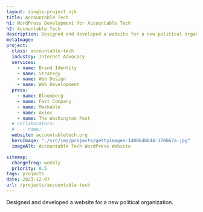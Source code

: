```yaml
---
layout: single-project.njk
title: Accountable Tech
h1: WordPress Development for Accountable Tech
h2: Accountable Tech
description: Designed and developed a website for a new political organization.
metaImage: 
project:
  class: accountable-tech
  industry: Internet Advocacy
  services:
    - name: Brand Identity
    - name: Strategy
    - name: Web Design
    - name: Web Development
  press:
    - name: Bloomberg
    - name: Fast Company
    - name: Mashable
    - name: Axios
    - name: The Washington Post
  # collaborators:
  #   - name:
  website: accountabletech.org
  heroImage: "./src/img/projects/gettyimages-1400646644-170667a.jpg"
  imageAlt: Accountable Tech WordPress Website

sitemap:
  changefreq: weekly
  priority: 0.5
tags: projects
date: 2023-12-07
url: /projects/accountable-tech
---
```


Designed and developed a website for a new political organization.
